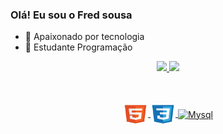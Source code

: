### Olá! Eu sou o Fred sousa


- 🔭 Apaixonado por tecnologia
- 🌱 Estudante Programação
    
<div align="center">
  <a href="https://github.com/FredSousaS">
  <img  height="180em" src="https://github-readme-stats.vercel.app/api?username=FredSousaS&show_icons=true&theme=great-gatsby&include_all_commits=true&count_private=true"/>
  <img  height="180em" src="https://github-readme-stats.vercel.app/api/top-langs/?username=FredSousaS&layout=compact&langs_count=16&theme=great-gatsby"/> 
</div>
 
<div  align="center"><br><br><br>
  <img align="center" alt="HTML" height="30" width="40" src="https://raw.githubusercontent.com/devicons/devicon/master/icons/html5/html5-original.svg">
  <img align="center" alt="CSS" height="30" width="40" src="https://raw.githubusercontent.com/devicons/devicon/master/icons/css3/css3-original.svg">
  <img align="center" alt="Mysql" height="30" width="40" src="https://cdn.jsdelivr.net/gh/devicons/devicon/icons/mysql/mysql-original-wordmark.svg" />   
</div>

<br><br>
